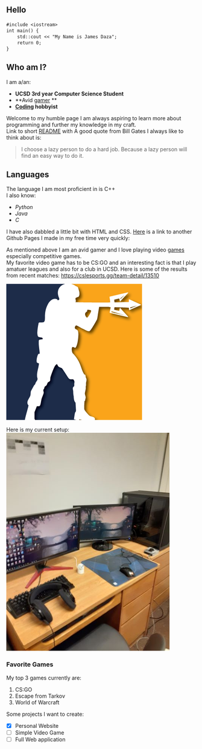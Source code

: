 ## Hello
```
#include <iostream>
int main() {
    std::cout << "My Name is James Daza";
    return 0;
}
``` 
## Who am I?
I am a/an: <br>
- **UCSD 3rd year Computer Science Student**
- **Avid [gamer](###-favorite-games) **
- **[Coding](##-languages) hobbyist**

Welcome to my humble page I am always aspiring to learn more about programming and further my knowledge in my craft. <br>
Link to short [README](README.md) with 
A good quote from Bill Gates I always like to think about is: <br>
> I choose a lazy person to do a hard job. Because a lazy person will find an easy way to do it.

## Languages
The language I am most proficient in is C++<br>
I also know:<br>
- *Python*
- *Java*
- *C*

I have also dabbled a little bit with HTML and CSS.
[Here](https://jrdaza.github.io/) is a link to another Github Pages I made in my free time very quickly:


As mentioned above I am an avid gamer and I love playing video [games](###favorite-games) especially competitive games. <br>
My favorite video game has to be CS:GO and an interesting fact is that I play amatuer leagues and also for a club in UCSD.
Here is some of the results from recent matches: https://cslesports.gg/team-detail/13510 <br>

![triton](triton.png)

Here is my current setup:<br>
![setup](setup.jpg) 

### Favorite Games
My top 3 games currently are:
1. CS:GO
2. Escape from Tarkov
3. World of Warcraft

Some projects I want to create:
- [x] Personal Website
- [ ] Simple Video Game
- [ ] Full Web application
